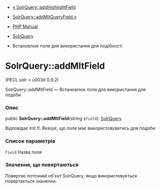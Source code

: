 - [« SolrQuery::addHighlightField](solrquery.addhighlightfield.md)
- [SolrQuery::addMltQueryField »](solrquery.addmltqueryfield.md)

- [PHP Manual](index.md)
- [SolrQuery](class.solrquery.md)
- Встановлює поле для використання для подібності

# SolrQuery::addMltField

(PECL solr \> u003d 0.9.2)

SolrQuery::addMltField — Встановлює поле для використання для
подоби

### Опис

public **SolrQuery::addMltField**(string `$field`):
[SolrQuery](class.solrquery.md)

Відповідає mlt.fl. Вказує, що поле має використовуватись для
подоби.

### Список параметрів

`field`
Назва поля

### Значення, що повертаються

Повертає поточний об'єкт SolrQuery, якщо використовується повертається
значення.
